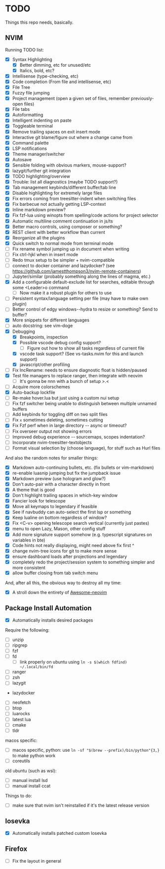 # TODO

Things this repo needs, basically.

## NVIM

Running TODO list:

- [x] Syntax Highlighting
  - [x] Better dimming, etc for unused/etc
  - [x] Italics, bold, etc?
- [x] Intellisense (type-checking, etc)
- [x] Code completion (From file and intellisense, etc)
- [x] File Tree
- [x] Fuzzy file jumping
- [x] Project management (open a given set of files, remember previously-open files)
- [x] File tabs
- [x] Autoformatting
- [x] Intelligent indenting on paste
- [x] Toggleable terminal
- [x] Remove trailing spaces on exit insert mode
- [x] Interactive git blame/figure out where a change came from
- [x] Command palette
- [x] LSP notifications
- [x] Theme manager/switcher
- [x] Autosave
- [x] Sensible folding with obvious markers, mouse-support?
- [x] lazygit/further git integration
- [x] TODO highlighting/overview
- [x] Trouble: list all diagnostics (maybe TODO support?)
- [x] Tab management keybinds/different buffer/tab line
- [x] Disable highlighting for extremely large files
- [x] Fix errors coming from treesitter-indent when switching files
- [x] Fix barbecue not actually getting LSP-context
- [x] Inline markdown preview?
- [x] Fix fzf-lua using winopts from spelling/code actions for project selector
- [x] Automatic multiline comment continuation in js/ts
- [x] Better macro controls, using composer or something?
- [x] REST client with better workflow than current
- [x] Reorganize all the plugins
- [x] Quick switch to normal mode from terminal mode
- [ ] Fix rename symbol jumping up in document when writing
- [ ] Fix ctrl-hjkl when in insert mode
- [ ] Redo tmux setup to be simpler + nvim-compatible
- [ ] connect to docker container and lazydocker? (see https://github.com/jamestthompson3/nvim-remote-containers)
- [ ] Jupyter/similar (probably something along the lines of magma, etc.)
- [x] Add a configurable default-exclude list for searches, editable through some \<Leader\>o command
  - [ ] Now make it a robust plugin for others to use
- [ ] Persistent syntax/language setting per file (may have to make own plugin)
- [ ] Better control of edgy windows--hydra to resize or something? Send to buffer?
- [x] More snippets for different languages
- [ ] auto docstring: see vim-doge
- [x] Debugging
  - [x] Breakpoints, inspection
  - [x] Possible vscode debug config support?
    - [ ] Figure out how to show all tasks regardless of current file
  - [x] vscode task support? (See vs-tasks.nvim for this and launch support)
  - [x] javascript/other profiling
- [ ] Fix IncRename: needs to ensure diagnostic float is hidden/paused
- [x] Test file managers to replace ranger, then integrate with neovim
  - [ ] It's gonna be nnn with a bunch of setup >.<
- [ ] Acquire more colorschemes
- [x] Auto-backup lockfile
- [ ] Re-make hover.lua but just using a custom nui setup
- [ ] Fix fzf switcher being unable to distinguish between multiple unnamed buffers
- [ ] Add keybinds for toggling diff on two split files
- [ ] Fix `x` sometimes deleting, sometimes cutting
- [x] Fix Fzf perf when in large directory -- async or timeout?
- [ ] Fix overseer output not showing errors
- [ ] Improved debug experience -- sourcemaps, scopes indentation?
- [ ] Incorporate nvim-treesitter-textobjects
- [ ] Format visual selection by (choose language), for stuff such as Hurl files

And also the random notes for smaller things:

- [x] Markdown auto-continuing bullets, etc. (fix bullets or vim-markdown)
- [x] re-enable luasnip jumping but fix the jumpback issue
- [x] Markdown preview (use hologram and glow?)
- [x] Don't auto-pair with a character directly in front
- [x] A theme that is good
- [x] Don't highlight trailing spaces in which-key window
- [x] Fancier look for telescope
- [x] Move all keymaps to legendary if feasible
- [x] See if navbuddy can auto-select the first lsp or something
- [x] Keep lualine on bottom regardless of window?
- [x] Fix \<C-v\> opening telescope search vertical (currently just pastes)
- [x] menu to open Lazy, Mason, other config stuff
- [x] Add more signature support somehow (e.g. typescript signatures on variables in bte)
- [x] Code hints not really displaying, might need above fix first ^
- [x] change nvim-tree icons for git to make more sense
- [x] ensure dashboard loads after projections and legendary
- [x] completely redo the project/session system to something simpler and more consistent
- [x] allow buffer closing from tab switch menu

And, after all this, the obvious way to destroy all my time:

- [x] A stroll down the entirety of [Awesome-neovim](https://github.com/rockerBOO/awesome-neovim)

## Package Install Automation

- [x] Automatically installs desired packages

Require the following:

- [ ] unzip
- [ ] ripgrep
- [ ] fzf
- [ ] fd
  - [ ] link properly on ubuntu using `ln -s $(which fdfind) ~/.local/bin/fd`
- [ ] ranger
- [ ] zsh
- [ ] lazygit
- lazydocker
- [ ] neofetch
- [ ] btop
- [ ] luarocks
- [ ] latest lua
- [ ] cmake
- [ ] tldr

macos specific:

- [ ] macos specific, python: use `ln -sf "$(brew --prefix)/bin/python"{3,}` to make python work
- [ ] coreutils

old ubuntu (such as wsl):

- [ ] manual install lsd
- [ ] manual install ccat

Things to do:

- [ ] make sure that nvim isn't reinstalled if it's the latest release version

## Iosevka

- [x] Automatically installs patched custom Iosevka

## Firefox

- [ ] Fix the layout in general
